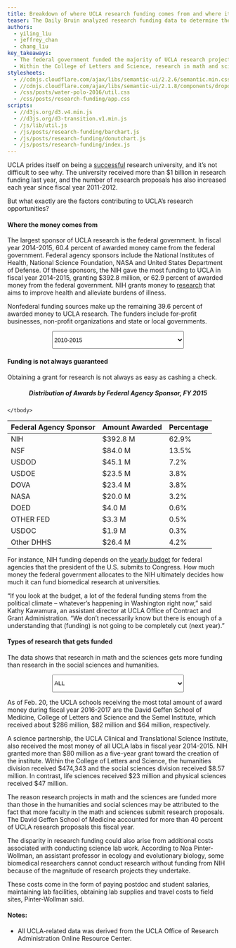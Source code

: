 ```yaml
---
title: Breakdown of where UCLA research funding comes from and where it goes
teaser: The Daily Bruin analyzed research funding data to determine the key sponsors and departments receiving grants.
authors:
  - yiling_liu
  - jeffrey_chan
  - chang_liu
key_takeaways:
  - The federal government funded the majority of UCLA research projects in the fiscal year 2014-2015.
  - Within the College of Letters and Science, research in math and sciences has received almost $62 million more than research in humanities and social sciences so far in fiscal year 2016-2017.
stylesheets:
  - //cdnjs.cloudflare.com/ajax/libs/semantic-ui/2.2.6/semantic.min.css
  - //cdnjs.cloudflare.com/ajax/libs/semantic-ui/2.1.8/components/dropdown.min.css
  - /css/posts/water-polo-2016/util.css
  - /css/posts/research-funding/app.css
scripts:
  - //d3js.org/d3.v4.min.js
  - //d3js.org/d3-transition.v1.min.js
  - /js/lib/util.js
  - /js/posts/research-funding/barchart.js
  - /js/posts/research-funding/donutchart.js
  - /js/posts/research-funding/index.js
---
```

UCLA prides itself on being a [successful](www.ucla.edu/research) research university, and it’s not difficult to see why. The university received more than $1 billion in research funding last year, and the number of research proposals has also increased each year since fiscal year 2011-2012.

But what exactly are the factors contributing to UCLA’s research opportunities?

#### Where the money comes from
The largest sponsor of UCLA research is the federal government. In fiscal year 2014-2015, 60.4 percent of awarded money came from the federal government.
Federal agency sponsors include the National Institutes of Health, National Science Foundation, NASA and United States Department of Defense. Of these sponsors, the NIH gave the most funding to UCLA in fiscal year 2014-2015, granting $392.8 million, or 62.9 percent of awarded money from the federal government. NIH grants money to [research](https://grants.nih.gov/grants/grant_basics.htm) that aims to improve health and alleviate burdens of illness.

Nonfederal funding sources make up the remaining 39.6 percent of awarded money to UCLA research. The funders include for-profit businesses, non-profit organizations and state or local governments.

<div id='donut-chart-wrapper'>
  <select style="margin: 0 auto; display: flex; width: 300px; height: 3em;" class="ui selection dropdown" id='donutChartDropdown'>
      <option value='0'>2010-2015</option>
  </select>
</div>

#### Funding is not always guaranteed
Obtaining a grant for research is not always as easy as cashing a check.

<h5 style="text-align: center;">Distribution of Awards by Federal Agency Sponsor, FY 2015</h5>
<div id="table">
  <table cellpadding="0" cellspacing="0">
    <thead>
      <tr>
        <th>Federal Agency Sponsor</th>
        <th>Amount Awarded</th>
        <th>Percentage</th>
      </tr>
    </thead>
    <tbody>
      <tr>
        <td>NIH</td>
        <td>$392.8 M</td>
        <td>62.9%</td>
      </tr>
      <tr>
        <td>NSF</td>
        <td>$84.0 M</td>
        <td>13.5%</td>
      </tr>
      <tr>
        <td>USDOD</td>
        <td>$45.1 M</td>
        <td>7.2%</td>
      </tr>
      <tr>
        <td>USDOE</td>
        <td>$23.5 M</td>
        <td>3.8%</td>
      </tr>
      <tr>
        <td>DOVA</td>
        <td>$23.4 M</td>
        <td>3.8%</td>
      </tr>
      <tr>
        <td>NASA</td>
        <td>$20.0 M</td>
        <td>3.2%</td>
      </tr>
      <tr>
        <td>DOED</td>
        <td>$4.0 M</td>
        <td>0.6%</td>
      </tr>
      <tr>
        <td>OTHER FED</td>
        <td>$3.3 M</td>
        <td>0.5%</td>
      </tr>
      <tr>
        <td>USDOC</td>
        <td>$1.9 M</td>
        <td>0.3%</td>
      </tr>
      <tr>
        <td>Other DHHS</td>
        <td>$26.4 M</td>
        <td>4.2%</td>
      </tr>

    </tbody>
  </table>
</div>

For instance, NIH funding depends on the [yearly budget](https://officeofbudget.od.nih.gov/) for federal agencies that the president of the U.S. submits to Congress. How much money the federal government allocates to the NIH ultimately decides how much it can fund biomedical research at universities.

“If you look at the budget, a lot of the federal funding stems from the political climate – whatever’s happening in Washington right now,” said Kathy Kawamura, an assistant director at UCLA Office of Contract and Grant Administration. “We don’t necessarily know but there is enough of a understanding that (funding) is not going to be completely cut (next year).”

#### Types of research that gets funded
The data shows that research in math and the sciences gets more funding than research in the social sciences and humanities.

<div id='bar-chart-wrapper'>
  <select style="margin: 0 auto; display: flex; width: 300px; height: 3em;" class="ui selection dropdown" id='barChartDropdown'>
    <option value='0'>ALL</option>
  </select>
</div>

As of Feb. 20, the UCLA schools receiving the most total amount of award money during fiscal year 2016-2017 are the David Geffen School of Medicine, College of Letters and Science and the Semel Institute, which received about $286 million, $82 million and $64 million, respectively.

A science partnership, the UCLA Clinical and Translational Science Institute, also received the most money of all UCLA labs in fiscal year 2014-2015. NIH granted more than $80 million as a five-year grant toward the creation of the institute.
Within the College of Letters and Science, the humanities division received $474,343 and the social sciences division received $8.57 million. In contrast, life sciences  received $23 million and physical sciences received $47 million.

The reason research projects in math and the sciences are funded more than those in the humanities and social sciences may be attributed to the fact that more faculty in the math and sciences submit research proposals. The David Geffen School of Medicine accounted for more than 40 percent of UCLA research proposals this fiscal year.

The disparity in research funding could also arise from additional costs associated with conducting science lab work.
According to Noa Pinter-Wollman, an assistant professor in ecology and evolutionary biology, some biomedical researchers cannot conduct research without funding from NIH because of the magnitude of research projects they undertake.

These costs come in the form of paying postdoc and student salaries, maintaining lab facilities, obtaining lab supplies and travel costs to field sites, Pinter-Wollman said.

#### Notes:
- All UCLA-related data was derived from the UCLA Office of Research Administration Online Resource Center.
